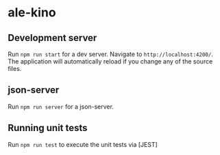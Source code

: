 # ale-kino

## Development server

Run `npm run start` for a dev server. Navigate to `http://localhost:4200/`. The application will automatically reload if you change any of the source files.

## json-server

Run `npm run server` for a json-server.

## Running unit tests

Run `npm run test` to execute the unit tests via [JEST]
